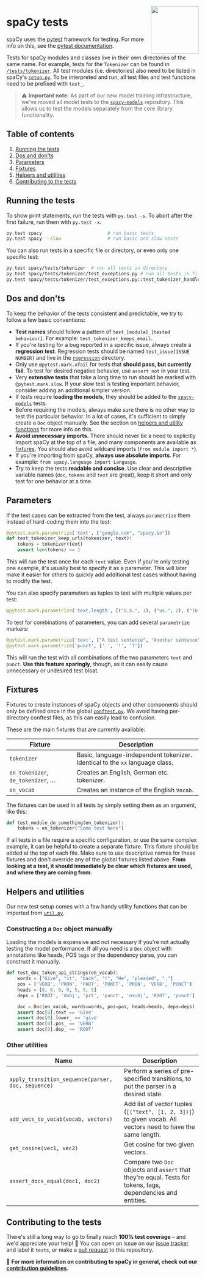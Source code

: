 <a href="https://explosion.ai"><img src="https://explosion.ai/assets/img/logo.svg" width="125" height="125" align="right" /></a>

# spaCy tests

spaCy uses the [pytest](http://doc.pytest.org/) framework for testing. For more info on this, see the [pytest documentation](http://docs.pytest.org/en/latest/contents.html).

Tests for spaCy modules and classes live in their own directories of the same name. For example, tests for the `Tokenizer` can be found in [`/tests/tokenizer`](tokenizer). All test modules (i.e. directories) also need to be listed in spaCy's [`setup.py`](../setup.py). To be interpreted and run, all test files and test functions need to be prefixed with `test_`.

> ⚠️ **Important note:** As part of our new model training infrastructure, we've moved all model tests to the [`spacy-models`](https://github.com/explosion/spacy-models) repository. This allows us to test the models separately from the core library functionality.

## Table of contents

1. [Running the tests](#running-the-tests)
2. [Dos and don'ts](#dos-and-donts)
3. [Parameters](#parameters)
4. [Fixtures](#fixtures)
5. [Helpers and utilities](#helpers-and-utilities)
6. [Contributing to the tests](#contributing-to-the-tests)

## Running the tests

To show print statements, run the tests with `py.test -s`. To abort after the
first failure, run them with `py.test -x`.

```bash
py.test spacy                        # run basic tests
py.test spacy --slow                 # run basic and slow tests
```

You can also run tests in a specific file or directory, or even only one
specific test:

```bash
py.test spacy/tests/tokenizer  # run all tests in directory
py.test spacy/tests/tokenizer/test_exceptions.py # run all tests in file
py.test spacy/tests/tokenizer/test_exceptions.py::test_tokenizer_handles_emoji # run specific test
```

## Dos and don'ts

To keep the behavior of the tests consistent and predictable, we try to follow a few basic conventions:

- **Test names** should follow a pattern of `test_[module]_[tested behaviour]`. For example: `test_tokenizer_keeps_email`.
- If you're testing for a bug reported in a specific issue, always create a **regression test**. Regression tests should be named `test_issue[ISSUE NUMBER]` and live in the [`regression`](regression) directory.
- Only use `@pytest.mark.xfail` for tests that **should pass, but currently fail**. To test for desired negative behavior, use `assert not` in your test.
- Very **extensive tests** that take a long time to run should be marked with `@pytest.mark.slow`. If your slow test is testing important behavior, consider adding an additional simpler version.
- If tests require **loading the models**, they should be added to the [`spacy-models`](https://github.com/explosion/spacy-models) tests.
- Before requiring the models, always make sure there is no other way to test the particular behavior. In a lot of cases, it's sufficient to simply create a `Doc` object manually. See the section on [helpers and utility functions](#helpers-and-utilities) for more info on this.
- **Avoid unnecessary imports.** There should never be a need to explicitly import spaCy at the top of a file, and many components are available as [fixtures](#fixtures). You should also avoid wildcard imports (`from module import *`).
- If you're importing from spaCy, **always use absolute imports**. For example: `from spacy.language import Language`.
- Try to keep the tests **readable and concise**. Use clear and descriptive variable names (`doc`, `tokens` and `text` are great), keep it short and only test for one behavior at a time.

## Parameters

If the test cases can be extracted from the test, always `parametrize` them instead of hard-coding them into the test:

```python
@pytest.mark.parametrize('text', ["google.com", "spacy.io"])
def test_tokenizer_keep_urls(tokenizer, text):
    tokens = tokenizer(text)
    assert len(tokens) == 1
```

This will run the test once for each `text` value. Even if you're only testing one example, it's usually best to specify it as a parameter. This will later make it easier for others to quickly add additional test cases without having to modify the test.

You can also specify parameters as tuples to test with multiple values per test:

```python
@pytest.mark.parametrize('text,length', [("U.S.", 1), ("us.", 2), ("(U.S.", 2)])
```

To test for combinations of parameters, you can add several `parametrize` markers:

```python
@pytest.mark.parametrize('text', ["A test sentence", "Another sentence"])
@pytest.mark.parametrize('punct', ['.', '!', '?'])
```

This will run the test with all combinations of the two parameters `text` and `punct`. **Use this feature sparingly**, though, as it can easily cause unnecessary or undesired test bloat.

## Fixtures

Fixtures to create instances of spaCy objects and other components should only be defined once in the global [`conftest.py`](conftest.py). We avoid having per-directory conftest files, as this can easily lead to confusion.

These are the main fixtures that are currently available:

| Fixture                             | Description                                                                  |
| ----------------------------------- | ---------------------------------------------------------------------------- |
| `tokenizer`                         | Basic, language-independent tokenizer. Identical to the `xx` language class. |
| `en_tokenizer`, `de_tokenizer`, ... | Creates an English, German etc. tokenizer.                                   |
| `en_vocab`                          | Creates an instance of the English `Vocab`.                                  |

The fixtures can be used in all tests by simply setting them as an argument, like this:

```python
def test_module_do_something(en_tokenizer):
    tokens = en_tokenizer("Some text here")
```

If all tests in a file require a specific configuration, or use the same complex example, it can be helpful to create a separate fixture. This fixture should be added at the top of each file. Make sure to use descriptive names for these fixtures and don't override any of the global fixtures listed above. **From looking at a test, it should immediately be clear which fixtures are used, and where they are coming from.**

## Helpers and utilities

Our new test setup comes with a few handy utility functions that can be imported from [`util.py`](util.py).

### Constructing a `Doc` object manually

Loading the models is expensive and not necessary if you're not actually testing the model performance. If all you need is a `Doc` object with annotations like heads, POS tags or the dependency parse, you can construct it manually.

```python
def test_doc_token_api_strings(en_vocab):
    words = ["Give", "it", "back", "!", "He", "pleaded", "."]
    pos = ['VERB', 'PRON', 'PART', 'PUNCT', 'PRON', 'VERB', 'PUNCT']
    heads = [0, 0, 0, 0, 5, 5, 5]
    deps = ['ROOT', 'dobj', 'prt', 'punct', 'nsubj', 'ROOT', 'punct']

    doc = Doc(en_vocab, words=words, pos=pos, heads=heads, deps=deps)
    assert doc[0].text == 'Give'
    assert doc[0].lower_ == 'give'
    assert doc[0].pos_ == 'VERB'
    assert doc[0].dep_ == 'ROOT'
```

### Other utilities

| Name                                               | Description                                                                                                   |
| -------------------------------------------------- | ------------------------------------------------------------------------------------------------------------- |
| `apply_transition_sequence(parser, doc, sequence)` | Perform a series of pre-specified transitions, to put the parser in a desired state.                          |
| `add_vecs_to_vocab(vocab, vectors)`                | Add list of vector tuples (`[("text", [1, 2, 3])]`) to given vocab. All vectors need to have the same length. |
| `get_cosine(vec1, vec2)`                           | Get cosine for two given vectors.                                                                             |
| `assert_docs_equal(doc1, doc2)`                    | Compare two `Doc` objects and `assert` that they're equal. Tests for tokens, tags, dependencies and entities. |

## Contributing to the tests

There's still a long way to go to finally reach **100% test coverage** – and we'd appreciate your help! 🙌 You can open an issue on our [issue tracker](https://github.com/explosion/spaCy/issues) and label it `tests`, or make a [pull request](https://github.com/explosion/spaCy/pulls) to this repository.

📖 **For more information on contributing to spaCy in general, check out our [contribution guidelines](https://github.com/explosion/spaCy/blob/master/CONTRIBUTING.md).**
